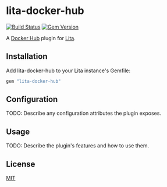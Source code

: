 # lita-docker-hub

[![Build Status](https://travis-ci.org/datacite/lita-docker-hub.svg?branch=master)](https://travis-ci.org/datacite/lita-docker-hub)
[![Gem Version](https://badge.fury.io/rb/lita-docker-hub.svg)](https://badge.fury.io/rb/lita-docker-hub)

A [Docker Hub](https://hub.docker.com/) plugin for [Lita](https://www.lita.io/).

## Installation

Add lita-docker-hub to your Lita instance's Gemfile:

``` ruby
gem "lita-docker-hub"
```
## Configuration

TODO: Describe any configuration attributes the plugin exposes.

## Usage

TODO: Describe the plugin's features and how to use them.

## License

[MIT](LICENSE.md)
